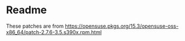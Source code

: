 # Readme

These patches are from https://opensuse.pkgs.org/15.3/opensuse-oss-x86_64/patch-2.7.6-3.5.s390x.rpm.html
